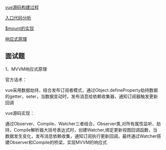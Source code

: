
 [vue源码构建过程](https://juejin.im/post/6861067406119616526/)

[入口代码分析](https://juejin.im/post/6861108316685713416/)

[$mount的实现](https://juejin.im/post/6861190719768526856/)

 [响应式原理](https://juejin.im/post/6861097998705917965/)

## 面试题
1、MVVM响应式原理

官方话术：

vue采用数据劫持，结合发布订阅者模式，通过Object.defineProperty劫持数据的getter，seter，当数据变动时，发布消息给依赖收集器，通知订阅器触发更新回调

vue源码实现：

通过Observer、Compile、Watcher三者结合，Observer类,对所有属性监听、劫持，Compile解析器大括号表达式时，创建Watcher,绑定更新视图回调函数，当数据发生变化，发布消息依赖收集，通知订阅执行更新回调，最终通过Watcher搭建Observer和Compile的桥梁，实现MVVM的响应式


